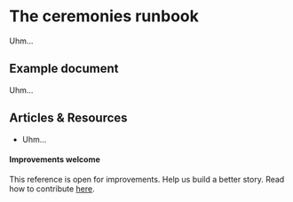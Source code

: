 # The ceremonies runbook

Uhm...

## Example document

Uhm...

## Articles & Resources

* Uhm...

#### Improvements welcome

This reference is open for improvements. Help us build a better story.
Read how to contribute [here](/CONTRIBUTING.md).
